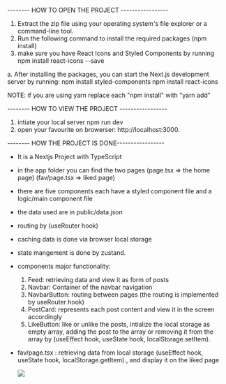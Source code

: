  -------- HOW TO OPEN THE PROJECT -----------------
 1. Extract the zip file using your operating system's file explorer or a command-line tool.
 2. Run the following command to install the required packages
 (npm install)
 3. make sure you have React Icons and Styled Components by running 
npm install react-icons --save

a. After installing the packages, you can start the Next.js development server by running:
npm install styled-components
npm install react-icons 

NOTE: if you are using yarn replace each "npm install" with "yarn add"


 -------- HOW TO VIEW THE PROJECT -----------------
1. intiate your local server npm run dev
2. open your favourite on browerser: http://localhost:3000.


 -------- HOW THE PROJECT IS DONE-----------------

- It is a Nextjs Project with TypeScript

- in the app folder you can find the two pages (page.tsx => the home page) (fav/page.tsx => liked page)

- there are five components each have a styled component file and a logic/main component file

- the data used are in public/data.json

- routing by (useRouter hook)

- caching data is done via browser local storage

- state mangement is done by zustand.

- components major functionality:
    1. Feed: retrieving data and view it as form of posts
    2. Navbar: Container of the navbar navigation
    3. NavbarButton: routing between pages (the routing is implemented by useRouter hook)
    4. PostCard: represents each post content and view it in the screen accordingly
    5. LikeButton: like or unlike the posts, intialize the local storage as empty array, adding the post to   the array or removing it from the array by (useEffect hook, useState hook, localStorage.setItem).
 

- fav/page.tsx : retrieving data from local storage (useEffect hook, useState hook, localStorage.getItem)., and display it on the liked page

  <img src="https://t.bkit.co/w_64dde8ca0604d.gif" />

